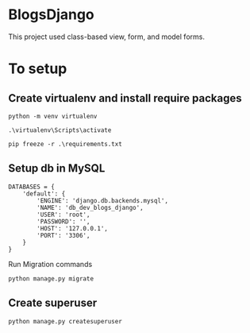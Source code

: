 # BlogsDjango

This project used class-based view, form, and model forms.

# To setup 

## Create virtualenv and install require packages


    python -m venv virtualenv

    .\virtualenv\Scripts\activate

    pip freeze -r .\requirements.txt


## Setup db in MySQL


    DATABASES = {
        'default': {
            'ENGINE': 'django.db.backends.mysql',
            'NAME': 'db_dev_blogs_django',
            'USER': 'root',
            'PASSWORD': '',
            'HOST': '127.0.0.1',
            'PORT': '3306',
        }
    }


Run Migration commands

    python manage.py migrate


## Create superuser

    python manage.py createsuperuser




    
